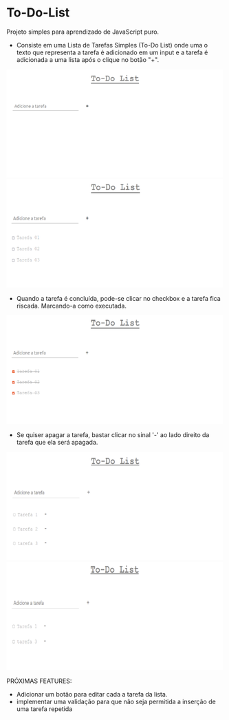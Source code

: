 # To-Do-List
Projeto simples para aprendizado de JavaScript puro.

- Consiste em uma Lista de Tarefas Simples (To-Do List) onde uma o texto que representa a tarefa é adicionado em um input e a tarefa é adicionada a uma lista após o clique no botão "+".

<img src="images/to-do-list-00.png">

<img src="images/to-do-list-01.png">

- Quando a tarefa é concluída, pode-se clicar no checkbox e a tarefa fica riscada. Marcando-a como executada.

<img src="images/to-do-list-02.png">

- Se quiser apagar a tarefa, bastar clicar no sinal '-' ao lado direito da tarefa que ela será apagada.

<img src="images/to-do-list-03.png">

<img src="images/to-do-list-04.png">


PRÓXIMAS FEATURES:

- Adicionar um botão para editar cada a tarefa da lista.
- implementar uma validação para que não seja permitida a inserção de uma tarefa repetida
